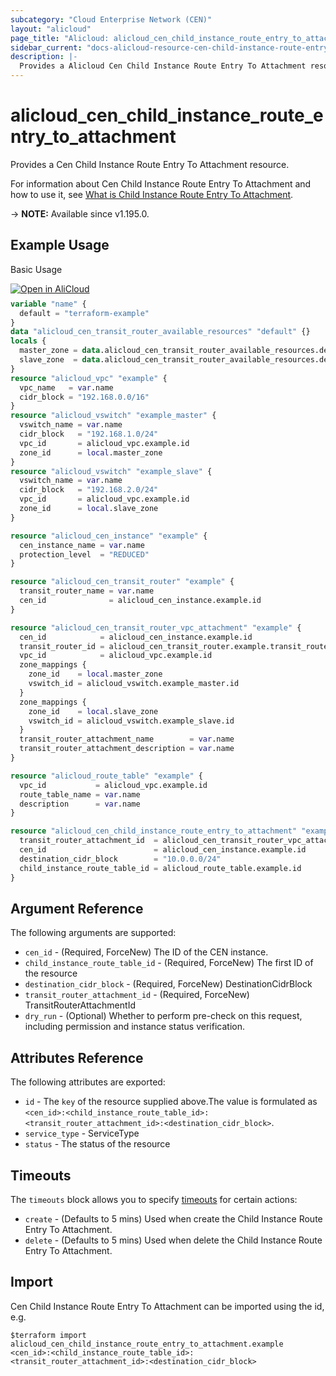 ```yaml
---
subcategory: "Cloud Enterprise Network (CEN)"
layout: "alicloud"
page_title: "Alicloud: alicloud_cen_child_instance_route_entry_to_attachment"
sidebar_current: "docs-alicloud-resource-cen-child-instance-route-entry-to-attachment"
description: |-
  Provides a Alicloud Cen Child Instance Route Entry To Attachment resource.
---
```


# alicloud_cen_child_instance_route_entry_to_attachment

Provides a Cen Child Instance Route Entry To Attachment resource.

For information about Cen Child Instance Route Entry To Attachment and how to use it, see [What is Child Instance Route Entry To Attachment](https://www.alibabacloud.com/help/en/cen/developer-reference/api-cbn-2017-09-12-createcenchildinstancerouteentrytoattachment).

-> **NOTE:** Available since v1.195.0.

## Example Usage

Basic Usage

<div style="display: block;margin-bottom: 40px;"><div class="oics-button" style="float: right;position: absolute;margin-bottom: 10px;">
  <a href="https://api.aliyun.com/terraform?resource=alicloud_cen_child_instance_route_entry_to_attachment&exampleId=459e1393-428d-5d0a-e3d4-8d204eaa53116709cc3b&activeTab=example&spm=docs.r.cen_child_instance_route_entry_to_attachment.0.459e139342&intl_lang=EN_US" target="_blank">
    <img alt="Open in AliCloud" src="https://img.alicdn.com/imgextra/i1/O1CN01hjjqXv1uYUlY56FyX_!!6000000006049-55-tps-254-36.svg" style="max-height: 44px; max-width: 100%;">
  </a>
</div></div>

```terraform
variable "name" {
  default = "terraform-example"
}
data "alicloud_cen_transit_router_available_resources" "default" {}
locals {
  master_zone = data.alicloud_cen_transit_router_available_resources.default.resources[0].master_zones[0]
  slave_zone  = data.alicloud_cen_transit_router_available_resources.default.resources[0].slave_zones[1]
}
resource "alicloud_vpc" "example" {
  vpc_name   = var.name
  cidr_block = "192.168.0.0/16"
}
resource "alicloud_vswitch" "example_master" {
  vswitch_name = var.name
  cidr_block   = "192.168.1.0/24"
  vpc_id       = alicloud_vpc.example.id
  zone_id      = local.master_zone
}
resource "alicloud_vswitch" "example_slave" {
  vswitch_name = var.name
  cidr_block   = "192.168.2.0/24"
  vpc_id       = alicloud_vpc.example.id
  zone_id      = local.slave_zone
}

resource "alicloud_cen_instance" "example" {
  cen_instance_name = var.name
  protection_level  = "REDUCED"
}

resource "alicloud_cen_transit_router" "example" {
  transit_router_name = var.name
  cen_id              = alicloud_cen_instance.example.id
}

resource "alicloud_cen_transit_router_vpc_attachment" "example" {
  cen_id            = alicloud_cen_instance.example.id
  transit_router_id = alicloud_cen_transit_router.example.transit_router_id
  vpc_id            = alicloud_vpc.example.id
  zone_mappings {
    zone_id    = local.master_zone
    vswitch_id = alicloud_vswitch.example_master.id
  }
  zone_mappings {
    zone_id    = local.slave_zone
    vswitch_id = alicloud_vswitch.example_slave.id
  }
  transit_router_attachment_name        = var.name
  transit_router_attachment_description = var.name
}

resource "alicloud_route_table" "example" {
  vpc_id           = alicloud_vpc.example.id
  route_table_name = var.name
  description      = var.name
}

resource "alicloud_cen_child_instance_route_entry_to_attachment" "example" {
  transit_router_attachment_id  = alicloud_cen_transit_router_vpc_attachment.example.transit_router_attachment_id
  cen_id                        = alicloud_cen_instance.example.id
  destination_cidr_block        = "10.0.0.0/24"
  child_instance_route_table_id = alicloud_route_table.example.id
}
```

## Argument Reference

The following arguments are supported:
* `cen_id` - (Required, ForceNew) The ID of the CEN instance.
* `child_instance_route_table_id` - (Required, ForceNew) The first ID of the resource
* `destination_cidr_block` - (Required, ForceNew) DestinationCidrBlock
* `transit_router_attachment_id` - (Required, ForceNew) TransitRouterAttachmentId
* `dry_run` - (Optional) Whether to perform pre-check on this request, including permission and instance status verification.

## Attributes Reference

The following attributes are exported:
* `id` - The `key` of the resource supplied above.The value is formulated as `<cen_id>:<child_instance_route_table_id>:<transit_router_attachment_id>:<destination_cidr_block>`.
* `service_type` - ServiceType
* `status` - The status of the resource

## Timeouts

The `timeouts` block allows you to specify [timeouts](https://developer.hashicorp.com/terraform/language/resources/syntax#operation-timeouts) for certain actions:
* `create` - (Defaults to 5 mins) Used when create the Child Instance Route Entry To Attachment.
* `delete` - (Defaults to 5 mins) Used when delete the Child Instance Route Entry To Attachment.

## Import

Cen Child Instance Route Entry To Attachment can be imported using the id, e.g.

```shell
$terraform import alicloud_cen_child_instance_route_entry_to_attachment.example <cen_id>:<child_instance_route_table_id>:<transit_router_attachment_id>:<destination_cidr_block>
```
